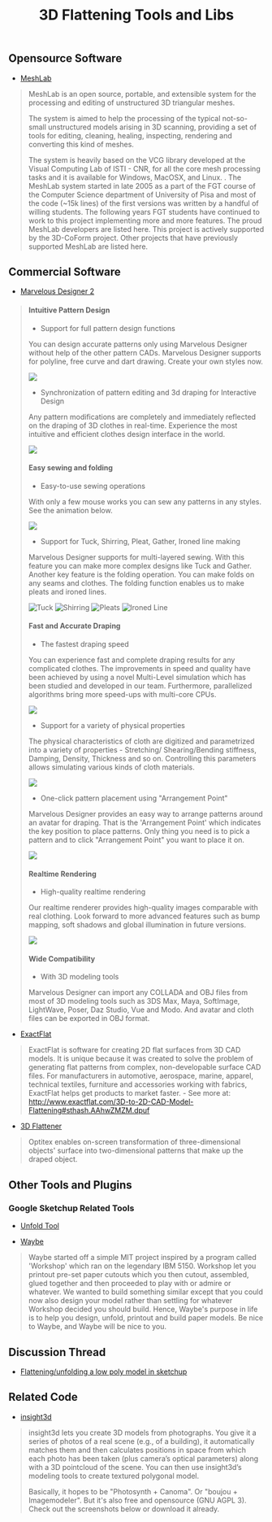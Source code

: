 ﻿---
layout      : post
tage        : [3d]
title       : 3D Flattening Tools and Libs 
description : Software, tools, libs, and code about 3D to 2D flattening.
---

Opensource Software
---------------------------------

+ [MeshLab](http://meshlab.sourceforge.net/)

>MeshLab is an open source, portable, and extensible system for the processing and editing of unstructured 3D triangular meshes.
>
>The system is aimed to help the processing of the typical not-so-small unstructured models arising in 3D scanning, providing a set of tools for editing, cleaning, healing, inspecting, rendering and converting this kind of meshes.
>
>The system is heavily based on the VCG library developed at the Visual Computing Lab of ISTI - CNR, for all the core mesh processing tasks and it is available for Windows, MacOSX, and Linux. . The MeshLab system started in late 2005 as a part of the FGT course of the Computer Science department of University of Pisa and most of the code (~15k lines) of the first versions was written by a handful of willing students. The following years FGT students have continued to work to this project implementing more and more features. The proud MeshLab developers are listed here. 
This project is actively supported by the 3D-CoForm project. 
Other projects that have previously supported MeshLab are listed here.

Commercial Software
---------------------------------

+ [Marvelous Designer 2](http://www.marvelousdesigner.com/marvelous/)

> #### Intuitive Pattern Design
> + Support for full pattern design functions
> 
> You can design accurate patterns only using Marvelous Designer without help of the other pattern CADs. Marvelous Designer supports for polyline, free curve and dart drawing. Create your own styles now.
> 
> ![](http://www.marvelousdesigner.com/marvelous/overview/overview1.jpg)
> 
> + Synchronization of pattern editing and 3d draping for Interactive Design
>
>Any pattern modifications are completely and immediately reflected on the draping of 3D clothes in real-time. Experience the most intuitive and efficient clothes design interface in the world.
> 
> ![](http://www.marvelousdesigner.com/marvelous/overview/overview2.jpg)
>
> #### Easy sewing and folding
> 
> + Easy-to-use sewing operations
> 
> With only a few mouse works you can sew any patterns in any styles. See the animation below.
> 
> ![](http://www.marvelousdesigner.com/marvelous/overview/overview8.gif)
> 
> 
> + Support for Tuck, Shirring, Pleat, Gather, Ironed line making
> 
> Marvelous Designer supports for multi-layered sewing. With this feature you can make more complex designs like Tuck and Gather. Another key feature is the folding operation. You can make folds on any seams and clothes. The folding function enables us to make pleats and ironed lines.
> 
> ![Tuck](http://www.marvelousdesigner.com/marvelous/overview/overview9.jpg) ![Shirring](http://www.marvelousdesigner.com/marvelous/overview/overview10.jpg) ![Pleats](http://www.marvelousdesigner.com/marvelous/overview/overview11.jpg) ![Ironed Line](http://www.marvelousdesigner.com/marvelous/overview/overview12.jpg)
> 
> #### Fast and Accurate Draping
> 
> + The fastest draping speed
> 
> You can experience fast and complete draping results for any complicated clothes. The improvements in speed and quality have been achieved by using a novel Multi-Level simulation which has been studied and developed in our team. Furthermore, parallelized algorithms bring more speed-ups with multi-core CPUs.
> 
> ![](http://www.marvelousdesigner.com/marvelous/overview/overview13.gif)
> 
> + Support for a variety of physical properties
> 
> The physical characteristics of cloth are digitized and parametrized into a variety of properties - Stretching/ Shearing/Bending stiffness, Damping, Density, Thickness and so on. Controlling this parameters allows simulating various kinds of cloth materials.
> 
> ![](http://www.marvelousdesigner.com/marvelous/overview/overview17.jpg)
> 
> + One-click pattern placement using "Arrangement Point"
> 
> Marvelous Designer provides an easy way to arrange patterns around an avatar for draping. That is the 'Arrangement Point' which indicates the key position to place patterns. Only thing you need is to pick a pattern and to click "Arrangement Point" you want to place it on.
> 
> ![](http://www.marvelousdesigner.com/marvelous/overview/overview14.jpg)
> 
> #### Realtime Rendering
> 
> + High-quality realtime rendering
> 
> Our realtime renderer provides high-quality images comparable with real clothing. Look forward to more advanced features such as bump mapping, soft shadows and global illumination in future versions.
> 
> ![](http://www.marvelousdesigner.com/marvelous/overview/overview21.jpg)
> 
> #### Wide Compatibility
> 
> + With 3D modeling tools
> 
> Marvelous Designer can import any COLLADA and OBJ files from most of 3D modeling tools such as 3DS Max, Maya, SoftImage, LightWave, Poser, Daz Studio, Vue and Modo. And avatar and cloth files can be exported in OBJ format.

+ [ExactFlat](http://www.exactflat.com/3D-to-2D-CAD-Model-Flattening)

> ExactFlat is software for creating 2D flat surfaces from 3D CAD models.  It is unique because it was created to solve the problem of generating flat patterns from complex, non-developable surface CAD files.  For manufacturers in automotive, aerospace, marine, apparel, technical textiles, furniture and accessories working with fabrics, ExactFlat helps get products to market faster. - See more at: http://www.exactflat.com/3D-to-2D-CAD-Model-Flattening#sthash.AAhwZMZM.dpuf

+ [3D Flattener](http://www.optitex.com/zh-hant/node/1134)

> Optitex enables on-screen transformation of three-dimensional objects' surface into two-dimensional patterns that make up the draped object.

Other Tools and Plugins
---------------------------------

### Google Sketchup Related Tools

+ [Unfold Tool](http://sketchuptips.blogspot.hk/2007/08/plugin-unfoldrb.html)

+ [Waybe](http://www.waybe.ca/index.html)

> Waybe started off a simple MIT project inspired by a program called 'Workshop' which ran on the legendary IBM 5150.  Workshop let you printout pre-set paper cutouts which you then cutout, assembled, glued together and then proceeded to play with or admire or whatever.  We wanted to build something similar except that you could now also design your model rather than settling for whatever Workshop decided you should build.  Hence, Waybe's purpose in life is to help you design, unfold, printout and build paper models.  Be nice to Waybe, and Waybe will be nice to you.


Discussion Thread
------------------------------

+ [Flattening/unfolding a low poly model in sketchup](http://www.3dmd.net/forum/3d-discussion-6379.html)

Related Code
------------------------------

+ [insight3d ](http://insight3d.sourceforge.net/)

> insight3d lets you create 3D models from photographs. You give it a series of photos of a real scene (e.g., of a building), it automatically matches them and then calculates positions in space from which each photo has been taken (plus camera’s optical parameters) along with a 3D pointcloud of the scene. You can then use insight3d’s modeling tools to create textured polygonal model.
> 
> Basically, it hopes to be "Photosynth + Canoma". Or "boujou + Imagemodeler". But it's also free and opensource (GNU AGPL 3). Check out the screenshots below or download it already.
